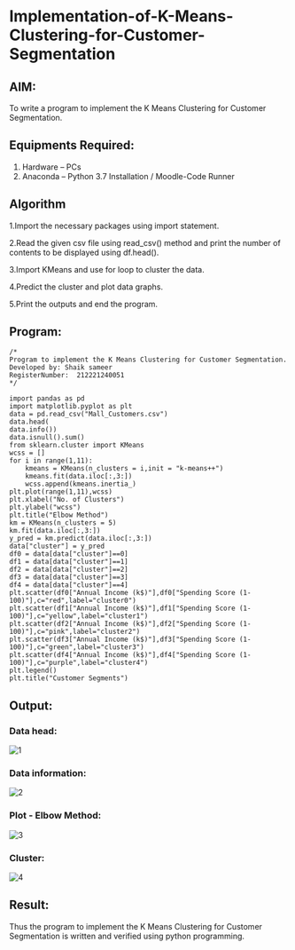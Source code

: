 # Implementation-of-K-Means-Clustering-for-Customer-Segmentation

## AIM:
To write a program to implement the K Means Clustering for Customer Segmentation.

## Equipments Required:
1. Hardware – PCs
2. Anaconda – Python 3.7 Installation / Moodle-Code Runner

## Algorithm
1.Import the necessary packages using import statement.

2.Read the given csv file using read_csv() method and print the number of contents to be displayed using df.head().

3.Import KMeans and use for loop to cluster the data.

4.Predict the cluster and plot data graphs.

5.Print the outputs and end the program.
## Program:
```
/*
Program to implement the K Means Clustering for Customer Segmentation.
Developed by: Shaik sameer
RegisterNumber:  212221240051
*/

import pandas as pd
import matplotlib.pyplot as plt
data = pd.read_csv("Mall_Customers.csv")
data.head(
data.info())
data.isnull().sum()
from sklearn.cluster import KMeans
wcss = []
for i in range(1,11):
    kmeans = KMeans(n_clusters = i,init = "k-means++")
    kmeans.fit(data.iloc[:,3:])
    wcss.append(kmeans.inertia_)
plt.plot(range(1,11),wcss)
plt.xlabel("No. of Clusters")
plt.ylabel("wcss")
plt.title("Elbow Method")
km = KMeans(n_clusters = 5)
km.fit(data.iloc[:,3:])
y_pred = km.predict(data.iloc[:,3:])
data["cluster"] = y_pred
df0 = data[data["cluster"]==0]
df1 = data[data["cluster"]==1]
df2 = data[data["cluster"]==2]
df3 = data[data["cluster"]==3]
df4 = data[data["cluster"]==4]
plt.scatter(df0["Annual Income (k$)"],df0["Spending Score (1-100)"],c="red",label="cluster0")
plt.scatter(df1["Annual Income (k$)"],df1["Spending Score (1-100)"],c="yellow",label="cluster1")
plt.scatter(df2["Annual Income (k$)"],df2["Spending Score (1-100)"],c="pink",label="cluster2")
plt.scatter(df3["Annual Income (k$)"],df3["Spending Score (1-100)"],c="green",label="cluster3")
plt.scatter(df4["Annual Income (k$)"],df4["Spending Score (1-100)"],c="purple",label="cluster4")
plt.legend()
plt.title("Customer Segments")
```

## Output:
### Data head:
![1](https://user-images.githubusercontent.com/93427186/172999548-ff887c0f-437c-4635-9461-9dcfa8ee3d27.PNG)
### Data information:
![2](https://user-images.githubusercontent.com/93427186/172999765-18b162ca-7e55-4eb2-82fa-48f9527262e5.PNG)
### Plot - Elbow Method:
![3](https://user-images.githubusercontent.com/93427186/172999823-5802b7ec-cd6f-4985-9d2d-1a00a96b9142.PNG)
### Cluster:
![4](https://user-images.githubusercontent.com/93427186/172999917-340345f9-42b3-409c-b2a0-9dc436fa62ea.PNG)


## Result:
Thus the program to implement the K Means Clustering for Customer Segmentation is written and verified using python programming.
